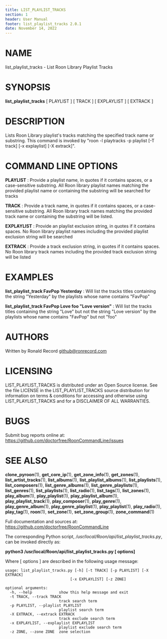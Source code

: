 ```yaml
---
title: LIST_PLAYLIST_TRACKS
section: 1
header: User Manual
footer: list_playlist_tracks 2.0.1
date: November 14, 2022
---
```

# NAME
list_playlist_tracks - List Roon Library Playlist Tracks

# SYNOPSIS
**list_playlist_tracks** [ PLAYLIST ] [ TRACK ] [ EXPLAYLIST ] [ EXTRACK ]

# DESCRIPTION
Lists Roon Library playlist's tracks matching the specified track name or substring. This command is invoked by "roon -l playtracks -p playlist [-T track] [-x explaylist] [-X extrack]".

# COMMAND LINE OPTIONS
**PLAYLIST**
: Provide a playlist name, in quotes if it contains spaces, or a case-sensitive substring. All Roon library playlist names matching the provided playlist name or containing the substring will be searched for tracks

**TRACK**
: Provide a track name, in quotes if it contains spaces, or a case-sensitive substring. All Roon library track names matching the provided track name or containing the substring will be listed.

**EXPLAYLIST**
: Provide an playlist exclusion string, in quotes if it contains spaces. No Roon library playlist names including the provided playlist exclusion string will be searched

**EXTRACK**
: Provide a track exclusion string, in quotes if it contains spaces. No Roon library track names including the provided track exclusion string will be listed

# EXAMPLES
**list_playlist_track FavPop Yesterday**
: Will list the tracks titles containing the string "Yesterday" by the playlists whose name contains "FavPop"

**list_playlist_track FavPop Love foo "Love version"**
: Will list the tracks titles containing the string "Love" but not the string "Love version" by the playlists whose name contains "FavPop" but not "foo"

# AUTHORS
Written by Ronald Record github@ronrecord.com

# LICENSING
LIST_PLAYLIST_TRACKS is distributed under an Open Source license.
See the file LICENSE in the LIST_PLAYLIST_TRACKS source distribution
for information on terms &amp; conditions for accessing and
otherwise using LIST_PLAYLIST_TRACKS and for a DISCLAIMER OF ALL WARRANTIES.

# BUGS
Submit bug reports online at: https://github.com/doctorfree/RoonCommandLine/issues

# SEE ALSO
**clone_pyroon**(1), **get_core_ip**(1), **get_zone_info**(1), **get_zones**(1), **list_artist_tracks**(1), **list_albums**(1), **list_playlist_albums**(1), **list_playlists**(1), **list_composers**(1), **list_genre_albums**(1), **list_genre_playlists**(1), **list_genres**(1), **list_playlists**(1), **list_radio**(1), **list_tags**(1), **list_zones**(1), **play_album**(1), **play_playlist**(1), **play_playlist_album**(1), **play_playlist_track**(1), **play_composer**(1), **play_genre**(1), **play_genre_album**(1), **play_genre_playlist**(1), **play_playlist**(1), **play_radio**(1), **play_tag**(1), **roon**(1), **set_zone**(1), **set_zone_group**(1), **zone_command**(1)

Full documentation and sources at: https://github.com/doctorfree/RoonCommandLine

The corresponding Python script, */usr/local/Roon/api/list_playlist_tracks.py*,
can be invoked directly as:

**python3 /usr/local/Roon/api/list_playlist_tracks.py [ options]**

Where [ options ] are described in the following usage message:

~~~~
usage: list_playlist_tracks.py [-h] [-t TRACK] [-p PLAYLIST] [-X EXTRACK]
                             [-x EXPLAYLIST] [-z ZONE]

optional arguments:
  -h, --help            show this help message and exit
  -t TRACK, --track TRACK
                        track search term
  -p PLAYLIST, --playlist PLAYLIST
                        playlist search term
  -X EXTRACK, --extrack EXTRACK
                        track exclude search term
  -x EXPLAYLIST, --explaylist EXPLAYLIST
                        playlist exclude search term
  -z ZONE, --zone ZONE  zone selection
~~~~
